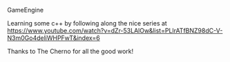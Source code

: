 GameEngine

Learning some c++ by following along the nice series at https://www.youtube.com/watch?v=dZr-53LAlOw&list=PLlrATfBNZ98dC-V-N3m0Go4deliWHPFwT&index=6 

Thanks to The Cherno for all the good work! 